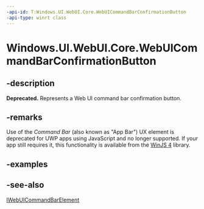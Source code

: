 ```yaml
---
-api-id: T:Windows.UI.WebUI.Core.WebUICommandBarConfirmationButton
-api-type: winrt class
---
```


<!-- Class syntax.
public class WebUICommandBarConfirmationButton : Windows.UI.WebUI.Core.IWebUICommandBarConfirmationButton, Windows.UI.WebUI.Core.IWebUICommandBarElement
-->

# Windows.UI.WebUI.Core.WebUICommandBarConfirmationButton

## -description
**Deprecated.** Represents a Web UI command bar confirmation button.

## -remarks
Use of the *Command Bar* (also known as "App Bar") UX element is deprecated for UWP apps using JavaScript and no longer supported.
If your app still requires it, this functionality is available from the [WinJS 4](http://try.buildwinjs.com/#get) library.

## -examples

## -see-also
[IWebUICommandBarElement](iwebuicommandbarelement.md)